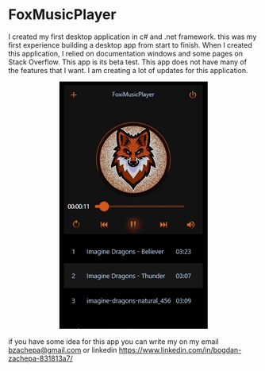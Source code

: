 # FoxMusicPlayer

I created my first desktop application in c# and .net framework. this was my first experience building a desktop app from start to finish. 
When I created this application, I relied on documentation windows and some pages on Stack Overflow. This app is its beta test. 
This app does not have many of the features that I want. I am creating a lot of updates for this application.

<div style="text-align: center;">
  <img src="AppView.jpg" alt="image">
</div>

if you have some idea for this app you can write my on my email bzachepa@gmail.com or linkedin https://www.linkedin.com/in/bogdan-zachepa-831813a7/

